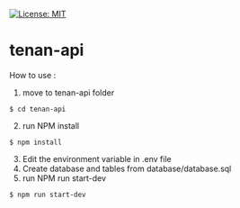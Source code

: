 ﻿[![License: MIT](https://img.shields.io/badge/License-MIT-yellow.svg)](https://opensource.org/licenses/MIT)

# tenan-api
How to use :
1. move to tenan-api folder
```
$ cd tenan-api
```
2. run NPM install
```
$ npm install
```
3. Edit the environment variable in .env file
4. Create database and tables from database/database.sql 
5. run NPM run start-dev
```
$ npm run start-dev
```